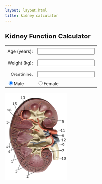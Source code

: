 ```yaml
---
layout: layout.html
title: kidney calculator
---
```


<h2>Kidney Function Calculator</h2>

<form id="kidney-form">
  <table style="margin: 0 auto; border-collapse: collapse;">
    <tr>
      <td style="text-align: right; padding: 0.5rem;"><label for="age">Age (years):</label></td>
      <td style="padding: 0.5rem;"><input type="number" id="age"></td>
    </tr>
    <tr>
      <td style="text-align: right; padding: 0.5rem;"><label for="weight">Weight (kg):</label></td>
      <td style="padding: 0.5rem;"><input type="number" id="weight"></td>
    </tr>
    <tr>
      <td style="text-align: right; padding: 0.5rem;"><label for="creatinine">Creatinine:</label></td>
      <td style="padding: 0.5rem;"><input type="number" id="creatinine"></td>
    </tr>
    <tr>
      <td><label><input type="radio" name="sex" value="male" checked>Male</label></td>
      <td><label><input type="radio" name="sex" value="female">Female</label></td>
    </tr>
  </table>
</form>

<div class="results" id="output" style="display:none"></div>

<br>
<img src="/assets/images/kidney.png" alt="kidney" style="width: 200px;">


<!-- GFR info (initially hidden) -->
<div id="gfr-info" style="display: none; text-align: centre; margin-top: 2rem;">

<hr>

<h3>eGFR</h3>

The estimated glomerular filtration rate (eGFR) is the preferred method for describing kidney function in most clinical situations.< 

It is calculated using the CKD-EPI equation, which takes into account a person’s age, sex, and serum creatinine level. This estimate reflects the filtration capacity of the kidneys and is used for diagnosing, staging, and monitoring chronic kidney disease (CKD).

eGFR is standardised to a body surface area of 1.73 m², which allows for comparison across individuals.

<hr>

<h3>Creatinine Clearance</h3>

Creatinine Clearance (CrCl) provides an estimate of the actual rate at which the kidneys are clearing creatinine from the blood. 

It is calculated using the Cockcroft-Gualt equation. Unlike eGFR, CrCl incorporates body weight, making it relevant when accurate weight-based dosing is needed- such as with aminoglycoside antibiotics, anticoagulants, and chemotherapy drugs.

<hr>
<h3>Formulas</h3>

<img src="/assets/images/kidneyEquations.png" alt="equations">
<hr>

<h2>CKD</h2>

Chronic Kidney Disease (CKD) is a common, progressive condition where the kidneys gradually lose function over time. It is usually asymptomatic in its early stages and is often detected through routine blood tests showing a reduced eGFR or evidence of kidney damage, such as proteinuria.

CKD is staged from 1 to 5, with stage 3 or worse (eGFR <60) indicating moderate to severe impairment.

CKD is strongly associated with cardiovascular risk, diabetes, and hypertension. Early detection allows interventions like blood pressure control, glycaemic management, and ACE inhibitors which can slow progression. Monitoring eGFR over time helps guide treatment decisions, detect complications, and plan specialist referral when needed.

  <img src="/assets/images/ckdStages.png" alt="CKD stages">

<hr>

<h2>More info</h2>

[National Kidney Foundation. eGFR Calculators and Equation Overview](https://www.kidney.org/professionals/kdoqi/gfr_calculator)

[NICE. Chronic Kidney Disease: Assessment and Management (NG203)](https://www.nice.org.uk/guidance/ng203)

[KDIGO. Clinical Practice Guideline for the Evaluation and Management of Chronic Kidney Disease](https://kdigo.org/guidelines/ckd-evaluation-and-management/)

</div>

<script>
  const inputs = document.querySelectorAll("input");
  const output = document.getElementById("output");

  inputs.forEach(input => input.addEventListener("input", calculate));

  function calculate() {
    const age = parseFloat(document.getElementById("age").value);
    const weight = parseFloat(document.getElementById("weight").value);
    const creatinine = parseFloat(document.getElementById("creatinine").value);
    const sex = document.querySelector("input[name='sex']:checked")?.value;

    if (!sex || isNaN(age) || isNaN(creatinine)) {
      output.innerHTML = "";
      document.getElementById('gfr-info').style.display = 'none';
      document.getElementById('output').style.display = 'none';
      return;
    }
// Determine creatinine units
const isMgDl = creatinine < 25;
const creat_mgdl = isMgDl ? creatinine : creatinine / 88.4;
const creat_display = isMgDl
    ? `${creatinine.toFixed(1)} mg/dL`
    : `${creatinine.toFixed(0)} µmol/L`;


// CKD-EPI 2021 formula (race-free)
const k = sex === 'female' ? 0.7 : 0.9;
const a = sex === 'female' ? -0.241 : -0.302;
const s = sex === 'female' ? 1.012 : 1.000;

const ratio = creat_mgdl / k;
const minPart = Math.min(ratio, 1);
const maxPart = Math.max(ratio, 1);

const eGFR = 142 *
             Math.pow(minPart, a) *
             Math.pow(maxPart, -1.200) *
             Math.pow(0.9938, age) *
             s;

 // CrCl (Cockcroft-Gault)
  let html = `<strong>Creatinine:</strong> ${creat_display}<br><br>`;
  html += `<strong>eGFR (CKD-EPI):</strong> ${eGFR.toFixed(1)} mL/min/1.73m²`;

    if (!isNaN(weight)) {
      const sexFactor = sex === 'male' ? 1 : 0.85;
      const crcl = ((140 - age) * weight * sexFactor) / (72 * creat_mgdl);
      html += `<br><strong>CrCl (Cockcroft-Gault):</strong> ${crcl.toFixed(1)} mL/min<br><br>`;
    }

  // CKD Stage
  let stage = "";
  if (eGFR >= 90) stage = "normal, or stage 1 if proteinuria";
  else if (eGFR >= 60) stage = "normal, or Stage 2 if proteinuria";
  else if (eGFR >= 45) stage = "Stage 3a";
  else if (eGFR >= 30) stage = "Stage 3b";
  else if (eGFR >= 15) stage = "Stage 4";
  else stage = "Stage 5";

  html += `<strong>CKD Stage:</strong> ${stage}`;

    output.innerHTML = html;
    document.getElementById('gfr-info').style.display = 'block';
    document.getElementById('output').style.display = 'block';

  }
</script>
